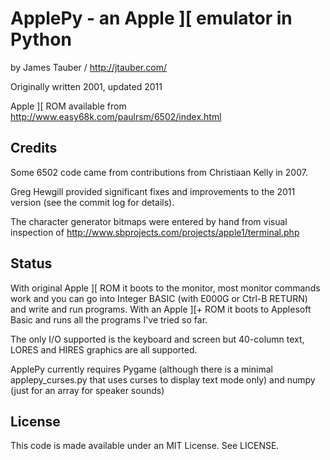 ApplePy - an Apple ][ emulator in Python
========================================

by James Tauber / http://jtauber.com/

Originally written 2001, updated 2011

Apple ][ ROM available from http://www.easy68k.com/paulrsm/6502/index.html


Credits
-------

Some 6502 code came from contributions from Christiaan Kelly in 2007.

Greg Hewgill provided significant fixes and improvements to the 2011 version
(see the commit log for details).

The character generator bitmaps were entered by hand from visual inspection
of http://www.sbprojects.com/projects/apple1/terminal.php


Status
------

With original Apple ][ ROM it boots to the monitor, most monitor commands
work and you can go into Integer BASIC (with E000G or Ctrl-B RETURN) and
write and run programs. With an Apple ][+ ROM it boots to Applesoft Basic and
runs all the programs I've tried so far.

The only I/O supported is the keyboard and screen but 40-column text, LORES
and HIRES graphics are all supported.

ApplePy currently requires Pygame (although there is a minimal applepy_curses.py
that uses curses to display text mode only) and numpy (just for an array for
speaker sounds)


License
-------

This code is made available under an MIT License. See LICENSE.
